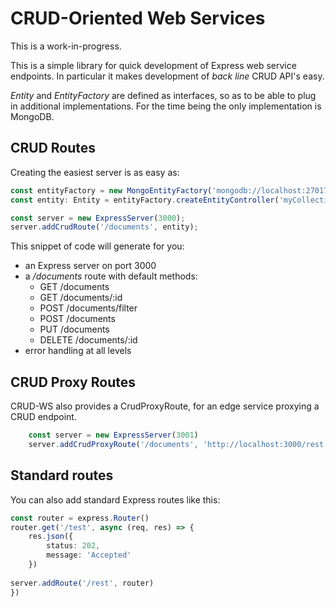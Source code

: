 # CRUD-Oriented Web Services
This is a work-in-progress.

This is a simple library for quick development of Express web service endpoints.
In particular it makes development of *back line* CRUD API's easy.

*Entity* and *EntityFactory* are defined as interfaces, so as to be able to plug in additional implementations.
For the time being the only implementation is MongoDB.

## CRUD Routes
Creating the easiest server is as easy as:
```typescript
const entityFactory = new MongoEntityFactory('mongodb://localhost:27017', 'myDb');
const entity: Entity = entityFactory.createEntityController('myCollection');

const server = new ExpressServer(3000);
server.addCrudRoute('/documents', entity);

``` 

This snippet of code will generate for you:
* an Express server on port 3000
* a */documents* route with default methods:
    * GET /documents
    * GET /documents/:id
    * POST /documents/filter
    * POST /documents
    * PUT /documents
    * DELETE /documents/:id
* error handling at all levels

## CRUD Proxy Routes
CRUD-WS also provides a CrudProxyRoute, for an edge service proxying a CRUD endpoint.

```typescript
	const server = new ExpressServer(3001)
	server.addCrudProxyRoute('/documents', 'http://localhost:3000/rest')

```

## Standard routes

You can also add standard Express routes like this:
```typescript
const router = express.Router()
router.get('/test', async (req, res) => {
	res.json({
		status: 202,
		message: 'Accepted'
	})
	
server.addRoute('/rest', router)
})
```

